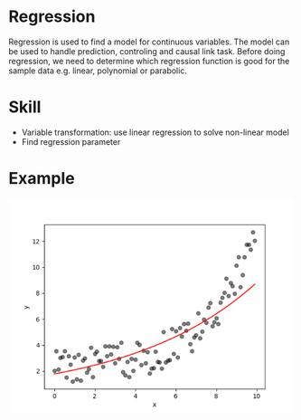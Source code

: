 # Regression
Regression is used to find a model for continuous variables. The model can be used to handle prediction, controling and causal link task. Before doing regression, we need to determine which regression function is good for the sample data e.g. linear, polynomial or parabolic.

# Skill
+ Variable transformation: use linear regression to solve non-linear model
+ Find regression parameter

# Example
![image](https://github.com/ChienKangLu/Regression/blob/master/regression/img1.png)
